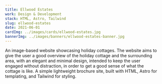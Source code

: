 ```yaml
---
title: Ellwood Estates
work: Design & Development
stack: HTML, Astro, Tailwind
slug: ellwood-estates
date: 2021-06-01
cardImg: ../images/cards/ellwood-estates.jpg
bannerImg: ../images/banners/ellwood-estates-banner.jpg
---
```


An image-based website showcasing holiday cottages. The website aims to give the user a good overview of the holiday cottage and the surrounding area, with an elegant and minimal design, intended to keep the user engaged without distraction, in order to get a good sense of what the cottage is like. A simple lightweight brochure site, built with HTML, Astro for templating, and Tailwind for styling.